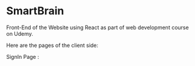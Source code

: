 # SmartBrain 
Front-End of the Website using React as part of web development course on Udemy.

Here are the pages of the client side:


SignIn Page :



